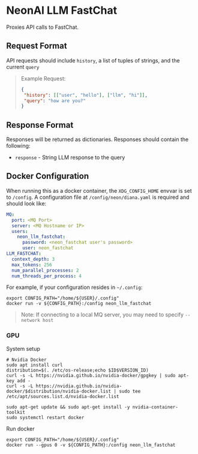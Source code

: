 # NeonAI LLM FastChat
Proxies API calls to FastChat.

## Request Format
API requests should include `history`, a list of tuples of strings, and the current
`query`

>Example Request:
>```json
>{
>  "history": [["user", "hello"], ["llm", "hi"]],
>  "query": "how are you?"
>}
>```

## Response Format
Responses will be returned as dictionaries. Responses should contain the following:
- `response` - String LLM response to the query

## Docker Configuration
When running this as a docker container, the `XDG_CONFIG_HOME` envvar is set to `/config`.
A configuration file at `/config/neon/diana.yaml` is required and should look like:
```yaml
MQ:
  port: <MQ Port>
  server: <MQ Hostname or IP>
  users:
    neon_llm_fastchat:
      password: <neon_fastchat user's password>
      user: neon_fastchat
LLM_FASTCHAT:
  context_depth: 3
  max_tokens: 256
  num_parallel_processes: 2
  num_threads_per_process: 4
```

For example, if your configuration resides in `~/.config`:
```shell
export CONFIG_PATH="/home/${USER}/.config"
docker run -v ${CONFIG_PATH}:/config neon_llm_fastchat
```
> Note: If connecting to a local MQ server, you may need to specify `--network host`

### GPU
System setup
```
# Nvidia Docker
sudo apt install curl
distribution=$(. /etc/os-release;echo $ID$VERSION_ID)
curl -s -L https://nvidia.github.io/nvidia-docker/gpgkey | sudo apt-key add -
curl -s -L https://nvidia.github.io/nvidia-docker/$distribution/nvidia-docker.list | sudo tee /etc/apt/sources.list.d/nvidia-docker.list

sudo apt-get update && sudo apt-get install -y nvidia-container-toolkit
sudo systemctl restart docker
```

Run docker
```shell
export CONFIG_PATH="/home/${USER}/.config"
docker run --gpus 0 -v ${CONFIG_PATH}:/config neon_llm_fastchat
```